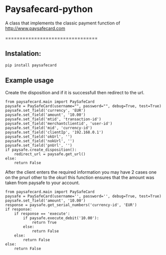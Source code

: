 Paysafecard-python
==================

A class that implements the classic payment function of http://www.paysafecard.com

================================
## Instalation:
```
pip install paysafecard
```
## Example usage
Create the disposition and if it is successfull then redirect to the url.
```
from paysafecard.main import PaySafeCard
paysafe = PaySafeCard(username="", password="", debug=True, test=True)
paysafe.set_field('currency', 'EUR')
paysafe.set_field('amount', '10.00')
paysafe.set_field('mtid', 'transaction-id')
paysafe.set_field('merchantclientid', 'user-id')
paysafe.set_field('mid', 'currency-id')
paysafe.set_field('clientIp', '192.168.0.1')
paysafe.set_field('okUrl', '')
paysafe.set_field('nokUrl', '')
paysafe.set_field('pnUrl', '')
if paysafe.create_disposition():
    redirect_url = paysafe.get_url()
else:
    return False
```
After the client enters the required information you may have 2 cases one on the pnurl other to the okurl this function ensures that the amount was taken from paysafe to your account.
```
from paysafecard.main import PaySafeCard
paysafe = PaySafeCard(username='', password='', debug=True, test=True)
paysafe.set_field('amount', '10.00')
response = paysafe.get_serial_numbers('currency-id', 'EUR')
if response:
    if response == 'execute':
        if paysafe.execute_debit('10.00'):
            return True
        else:
            return False
    else:
        return False
else:
    return False
```